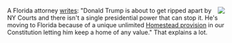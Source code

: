 <img src="http://scripting.com/images/2018/02/08/trumpHead.png" border="0" align="right">A Florida attorney <a href="https://twitter.com/20thgrader/status/1190099633302839302">writes</a>: "Donald Trump is about to get ripped apart by NY Courts and there isn't a single presidential power that can stop it. He's moving to Florida because of a unique unlimited <a href="https://en.wikipedia.org/wiki/Homestead_exemption_in_Florida">Homestead provision</a> in our Constitution letting him keep a home of any value." That explains a lot.
